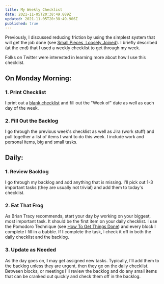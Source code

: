 ```yaml
---
title: My Weekly Checklist
date: 2021-11-05T20:38:49.889Z
updated: 2021-11-05T20:38:49.906Z
published: true
---
```

Previously, I discussed reducing friction by using the simplest system that will get the job done (see [Small Pieces, Loosely Joined](https://blog.andrewshell.org/small-pieces-loosely-joined/)). I briefly described (at the end) that I used a weekly checklist to get through my week.

Folks on Twitter were interested in learning more about how I use this checklist.

## On Monday Morning:

### 1. Print Checklist

I print out a [blank checklist](https://blog.andrewshell.org/uploads/2021/10/Weekly.pdf) and fill out the "Week of" date as well as each day of the week.

### 2. Fill Out the Backlog

I go through the previous week's checklist as well as Jira (work stuff) and pull together a list of items I want to do this week. I include work and personal items, big and small tasks.

## Daily:

### 1. Review Backlog

I go through my backlog and add anything that is missing. I'll pick out 1-3 important tasks (they are usually not trivial) and add them to today's checklist.

### 2. Eat That Frog

As Brian Tracy recommends, start your day by working on your biggest, most important task. It should be the first item on your daily checklist. I use the Pomodoro Technique (see [How To Get Things Done](https://blog.andrewshell.org/how-to-get-things-done/)) and every block I complete I fill in a bubble. If I complete the task, I check it off in both the daily checklist and the backlog.

### 3. Update as Needed

As the day goes on, I may get assigned new tasks. Typically, I'll add them to the backlog unless they are urgent, then they go on the daily checklist. Between blocks, or meetings I'll review the backlog and do any small items that can be cranked out quickly and check them off in the backlog.
